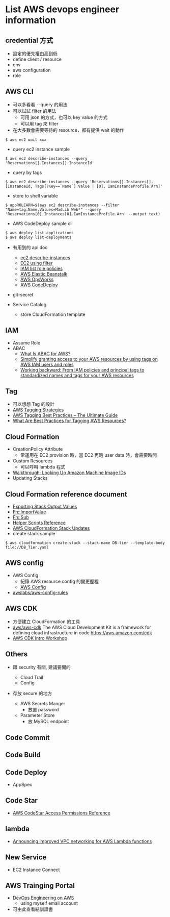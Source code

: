 # List AWS devops engineer information

## credential 方式
  * 設定的優先權由高到低
  * define client / resource
  * env
  * aws configuration
  * role

## AWS CLI
  * 可以多看看 --query 的用法
  * 可以試試 filter 的用法
    * 可用 json 的方式，也可以 key value 的方式
    * 可以用 tag 來 filter
  * 在大多數會需要等待的 resource，都有提供 wait 的動作
```
$ aws ec2 wait xxx
```
  * query ec2 instance sample
```
$ aws ec2 describe-instances --query 'Reservations[].Instances[].InstanceId'
```
  * query by tags
```
$ aws ec2 describe-instances --query 'Reservations[].Instances[].[InstanceId, Tags[?Key==`Name`].Value | [0], IamInstanceProfile.Arn]'
```
  * store to shell variable
```
$ appROLEARN=$(aws ec2 describe-instances --filter "Name=tag:Name,Values=MadLib Web*" --query 'Reservations[0].Instances[0].IamInstanceProfile.Arn' --output text)
```
  * AWS CodeDeploy sample cli
```
$ aws deploy list-applications
$ aws deploy list-deployments
```
  * 有用到的 api doc
    * [ec2 describe-instances](https://docs.aws.amazon.com/cli/latest/reference/ec2/describe-instances.html#options)
    * [EC2 using filter](https://docs.aws.amazon.com/en_us/AWSEC2/latest/UserGuide/Using_Filtering.html)
    * [IAM list role policies](https://docs.aws.amazon.com/cli/latest/reference/iam/list-role-policies.html)
    * [AWS Elastic Beanstalk](https://docs.aws.amazon.com/cli/latest/reference/elasticbeanstalk/index.html)
    * [AWS OpsWorks](https://docs.aws.amazon.com/cli/latest/reference/opsworks/index.html#available-commands)
    * [AWS CodeDeploy](https://docs.aws.amazon.com/cli/latest/reference/deploy/index.html#cli-aws-deploy)

  * git-secret

  * Service Catalog
    * store CloudFormation template

## IAM
  * Assume Role
  * ABAC
    * [What Is ABAC for AWS?](https://docs.amazonaws.cn/en_us/IAM/latest/UserGuide/introduction_attribute-based-access-control.html)
    * [Simplify granting access to your AWS resources by using tags on AWS IAM users and roles](https://aws.amazon.com/tw/blogs/security/simplify-granting-access-to-your-aws-resources-by-using-tags-on-aws-iam-users-and-roles/)
    * [Working backward: From IAM policies and principal tags to standardized names and tags for your AWS resources](https://aws.amazon.com/tw/blogs/security/working-backward-from-iam-policies-and-principal-tags-to-standardized-names-and-tags-for-your-aws-resources/)

## Tag
  * 可以想想 Tag 的設計
  * [AWS Tagging Strategies](https://aws.amazon.com/tw/answers/account-management/aws-tagging-strategies/)
  * [AWS Tagging Best Practices – The Ultimate Guide](https://www.metricly.com/aws-tagging-best-practices/)
  * [What Are Best Practices for Tagging AWS Resources?](https://cloudacademy.com/blog/what-are-best-practices-for-tagging-aws-resources/)

## Cloud Formation
  * CreationPolicy Attribute
    * 常運用在 EC2 provision 時，當 EC2 再跑 user data 時，會需要時間
  * Custom Resources
    * 可以呼叫 lambda 程式
  * [Walkthrough: Looking Up Amazon Machine Image IDs](https://docs.aws.amazon.com/en_us/AWSCloudFormation/latest/UserGuide/walkthrough-custom-resources-lambda-lookup-amiids.html)
  * Updating Stacks

## Cloud Formation reference document
  * [Exporting Stack Output Values](https://docs.aws.amazon.com/en_us/AWSCloudFormation/latest/UserGuide/using-cfn-stack-exports.html)
  * [Fn::ImportValue](https://docs.aws.amazon.com/en_us/AWSCloudFormation/latest/UserGuide/intrinsic-function-reference-importvalue.html)
  * [Fn::Sub](https://docs.aws.amazon.com/en_us/AWSCloudFormation/latest/UserGuide/intrinsic-function-reference-sub.html)
  * [Helper Scripts Reference](https://docs.aws.amazon.com/en_us/AWSCloudFormation/latest/UserGuide/cfn-helper-scripts-reference.html)
  * [AWS CloudFormation Stack Updates](https://docs.aws.amazon.com/en_us/AWSCloudFormation/latest/UserGuide/using-cfn-updating-stacks.html)
  * create stack sample
```
$ aws cloudformation create-stack --stack-name DB-tier --template-body file://DB_Tier.yaml
```

## AWS config
  * AWS Config
    * 紀錄 AWS resource config 的變更歷程
    * [AWS Config](https://aws.amazon.com/tw/config/)
  * [awslabs/aws-config-rules](https://github.com/awslabs/aws-config-rules)

## AWS CDK
  * 方便建立 CloudFormation 的工具
  * [aws/aws-cdk](https://github.com/aws/aws-cdk) The AWS Cloud Development Kit is a framework for defining cloud infrastructure in code https://aws.amazon.com/cdk
  * [AWS CDK Intro Workshop](https://cdkworkshop.com/)

## Others
  * 跟 security 有關, 建議要開的
    * Cloud Trail
    * Config

  * 存放 secure 的地方
    * AWS Secrets Manger
      * 放置 password
    * Parameter Store
      * 放 MySQL endpoint

## Code Commit

## Code Build

## Code Deploy
  * AppSpec

## Code Star
  * [AWS CodeStar Access Permissions Reference](https://docs.aws.amazon.com/en_us/codestar/latest/userguide/access-permissions.html)

## lambda
  * [Announcing improved VPC networking for AWS Lambda functions](https://aws.amazon.com/tw/blogs/compute/announcing-improved-vpc-networking-for-aws-lambda-functions/)

## New Service
  * EC2 Instance Connect

## AWS Trainging Portal 
  * [DevOps Engineering on AWS](https://www.aws.training/oneclickregistration?id=40215)
    * using myself email account
  * 可由此查看結訓證書

